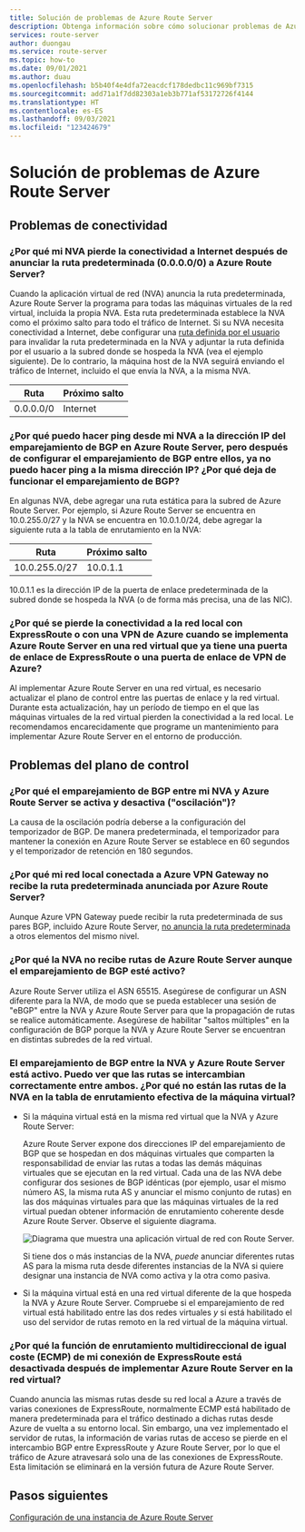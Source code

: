 ```yaml
---
title: Solución de problemas de Azure Route Server
description: Obtenga información sobre cómo solucionar problemas de Azure Route Server.
services: route-server
author: duongau
ms.service: route-server
ms.topic: how-to
ms.date: 09/01/2021
ms.author: duau
ms.openlocfilehash: b5b40f4e4dfa72eacdcf178dedbc11c969bf7315
ms.sourcegitcommit: add71a1f7dd82303a1eb3b771af53172726f4144
ms.translationtype: HT
ms.contentlocale: es-ES
ms.lasthandoff: 09/03/2021
ms.locfileid: "123424679"
---
```

# <a name="troubleshooting-azure-route-server-issues"></a>Solución de problemas de Azure Route Server

## <a name="connectivity-issues"></a>Problemas de conectividad

### <a name="why-does-my-nva-lose-internet-connectivity-after-it-advertises-the-default-route-00000-to-azure-route-server"></a>¿Por qué mi NVA pierde la conectividad a Internet después de anunciar la ruta predeterminada (0.0.0.0/0) a Azure Route Server?
Cuando la aplicación virtual de red (NVA) anuncia la ruta predeterminada, Azure Route Server la programa para todas las máquinas virtuales de la red virtual, incluida la propia NVA. Esta ruta predeterminada establece la NVA como el próximo salto para todo el tráfico de Internet. Si su NVA necesita conectividad a Internet, debe configurar una [ruta definida por el usuario](../virtual-network/virtual-networks-udr-overview.md) para invalidar la ruta predeterminada en la NVA y adjuntar la ruta definida por el usuario a la subred donde se hospeda la NVA (vea el ejemplo siguiente). De lo contrario, la máquina host de la NVA seguirá enviando el tráfico de Internet, incluido el que envía la NVA, a la misma NVA.

| Ruta | Próximo salto |
|-------|----------|
| 0.0.0.0/0 | Internet |


### <a name="why-can-i-ping-from-my-nva-to-the-bgp-peer-ip-on-azure-route-server-but-after-i-set-up-the-bgp-peering-between-them-i-cant-ping-the-same-ip-anymore-why-does-the-bgp-peering-go-down"></a>¿Por qué puedo hacer ping desde mi NVA a la dirección IP del emparejamiento de BGP en Azure Route Server, pero después de configurar el emparejamiento de BGP entre ellos, ya no puedo hacer ping a la misma dirección IP? ¿Por qué deja de funcionar el emparejamiento de BGP?

En algunas NVA, debe agregar una ruta estática para la subred de Azure Route Server. Por ejemplo, si Azure Route Server se encuentra en 10.0.255.0/27 y la NVA se encuentra en 10.0.1.0/24, debe agregar la siguiente ruta a la tabla de enrutamiento en la NVA:

| Ruta | Próximo salto |
|-------|----------|
| 10.0.255.0/27 | 10.0.1.1 |

10.0.1.1 es la dirección IP de la puerta de enlace predeterminada de la subred donde se hospeda la NVA (o de forma más precisa, una de las NIC).

### <a name="why-do-i-lose-connectivity-to-my-on-premises-network-over-expressroute-andor-azure-vpn-when-im-deploying-azure-route-server-to-a-virtual-network-that-already-has-expressroute-gateway-andor-azure-vpn-gateway"></a>¿Por qué se pierde la conectividad a la red local con ExpressRoute o con una VPN de Azure cuando se implementa Azure Route Server en una red virtual que ya tiene una puerta de enlace de ExpressRoute o una puerta de enlace de VPN de Azure?
Al implementar Azure Route Server en una red virtual, es necesario actualizar el plano de control entre las puertas de enlace y la red virtual. Durante esta actualización, hay un período de tiempo en el que las máquinas virtuales de la red virtual pierden la conectividad a la red local. Le recomendamos encarecidamente que programe un mantenimiento para implementar Azure Route Server en el entorno de producción.  

## <a name="control-plane-issues"></a>Problemas del plano de control

### <a name="why-is-the-bgp-peering-between-my-nva-and-the-azure-route-server-going-up-and-down-flapping"></a>¿Por qué el emparejamiento de BGP entre mi NVA y Azure Route Server se activa y desactiva ("oscilación")?

La causa de la oscilación podría deberse a la configuración del temporizador de BGP. De manera predeterminada, el temporizador para mantener la conexión en Azure Route Server se establece en 60 segundos y el temporizador de retención en 180 segundos.

### <a name="why-does-my-on-premises-network-connected-to-azure-vpn-gateway-not-receive-the-default-route-advertised-by-azure-route-server"></a>¿Por qué mi red local conectada a Azure VPN Gateway no recibe la ruta predeterminada anunciada por Azure Route Server?

Aunque Azure VPN Gateway puede recibir la ruta predeterminada de sus pares BGP, incluido Azure Route Server, [no anuncia la ruta predeterminada](../vpn-gateway/vpn-gateway-vpn-faq.md#what-address-prefixes-will-azure-vpn-gateways-advertise-to-me) a otros elementos del mismo nivel. 

### <a name="why-does-my-nva-not-receive-routes-from-azure-route-server-even-though-the-bgp-peering-is-up"></a>¿Por qué la NVA no recibe rutas de Azure Route Server aunque el emparejamiento de BGP esté activo?

Azure Route Server utiliza el ASN 65515. Asegúrese de configurar un ASN diferente para la NVA, de modo que se pueda establecer una sesión de "eBGP" entre la NVA y Azure Route Server para que la propagación de rutas se realice automáticamente. Asegúrese de habilitar "saltos múltiples" en la configuración de BGP porque la NVA y Azure Route Server se encuentran en distintas subredes de la red virtual.

### <a name="the-bgp-peering-between-my-nva-and-azure-route-server-is-up-i-can-see-routes-exchanged-correctly-between-them-why-arent-the-nva-routes-in-the-effective-routing-table-of-my-vm"></a>El emparejamiento de BGP entre la NVA y Azure Route Server está activo. Puedo ver que las rutas se intercambian correctamente entre ambos. ¿Por qué no están las rutas de la NVA en la tabla de enrutamiento efectiva de la máquina virtual? 

* Si la máquina virtual está en la misma red virtual que la NVA y Azure Route Server:

     Azure Route Server expone dos direcciones IP del emparejamiento de BGP que se hospedan en dos máquinas virtuales que comparten la responsabilidad de enviar las rutas a todas las demás máquinas virtuales que se ejecutan en la red virtual. Cada una de las NVA debe configurar dos sesiones de BGP idénticas (por ejemplo, usar el mismo número AS, la misma ruta AS y anunciar el mismo conjunto de rutas) en las dos máquinas virtuales para que las máquinas virtuales de la red virtual puedan obtener información de enrutamiento coherente desde Azure Route Server. Observe el siguiente diagrama.

    ![Diagrama que muestra una aplicación virtual de red con Route Server.](./media/faq/network-virtual-appliances.png)

    Si tiene dos o más instancias de la NVA, *puede* anunciar diferentes rutas AS para la misma ruta desde diferentes instancias de la NVA si quiere designar una instancia de NVA como activa y la otra como pasiva.

* Si la máquina virtual está en una red virtual diferente de la que hospeda la NVA y Azure Route Server. Compruebe si el emparejamiento de red virtual está habilitado entre las dos redes virtuales *y* si está habilitado el uso del servidor de rutas remoto en la red virtual de la máquina virtual.

### <a name="why-is-the-equal-cost-multi-path-ecmp-function-of-my-expressroute-turned-off-after-i-deploy-azure-route-server-to-the-virtual-network"></a>¿Por qué la función de enrutamiento multidireccional de igual coste (ECMP) de mi conexión de ExpressRoute está desactivada después de implementar Azure Route Server en la red virtual?

Cuando anuncia las mismas rutas desde su red local a Azure a través de varias conexiones de ExpressRoute, normalmente ECMP está habilitado de manera predeterminada para el tráfico destinado a dichas rutas desde Azure de vuelta a su entorno local. Sin embargo, una vez implementado el servidor de rutas, la información de varias rutas de acceso se pierde en el intercambio BGP entre ExpressRoute y Azure Route Server, por lo que el tráfico de Azure atravesará solo una de las conexiones de ExpressRoute. Esta limitación se eliminará en la versión futura de Azure Route Server.  

## <a name="next-steps"></a>Pasos siguientes

[Configuración de una instancia de Azure Route Server](quickstart-configure-route-server-powershell.md)
